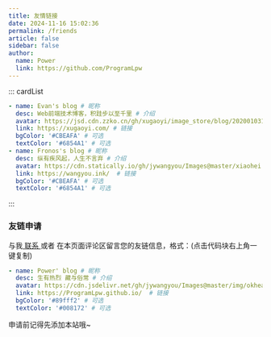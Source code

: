 ```yaml
---
title: 友情链接
date: 2024-11-16 15:02:36
permalink: /friends
article: false
sidebar: false
author: 
  name: Power
  link: https://github.com/ProgramLpw
---
```


<!--
普通卡片列表容器，可用于友情链接、项目推荐、古诗词展示等。
cardList 后面可跟随一个数字表示每行最多显示多少个，选值范围1~4，默认3。在小屏时会根据屏幕宽度减少每行显示数量。
-->
::: cardList
```yaml
- name: Evan's blog # 昵称
  desc: Web前端技术博客，积跬步以至千里 # 介绍
  avatar: https://jsd.cdn.zzko.cn/gh/xugaoyi/image_store/blog/20200103123203.jpg # 头像
  link: https://xugaoyi.com/ # 链接
  bgColor: '#CBEAFA' # 可选
  textColor: '#6854A1' # 可选
- name: Fronos's blog # 昵称
  desc: 纵有疾风起，人生不言弃 # 介绍
  avatar: https://cdn.statically.io/gh/jywangyou/Images@master/xiaohei.5g9w47ni9lo0.webp # 头像
  link: https://wangyou.ink/  # 链接
  bgColor: '#CBEAFA' # 可选
  textColor: '#6854A1' # 可选
```
:::


### 友链申请

与我[ 联系 ](/about/#联系)或者 在本页面评论区留言您的友链信息，格式：(点击代码块右上角一键复制)


```yaml
- name: Power' blog # 昵称
  desc: 生有热烈 藏与俗常 # 介绍
  avatar: https://cdn.jsdelivr.net/gh/jywangyou/Images@master/img/okhead.5l9l7bclm5o0.png # 头像
  link: https://ProgramLpw.github.io/  # 链接
  bgColor: '#89fff2' # 可选
  textColor: '#008172' # 可选
```

申请前记得先添加本站哦~
